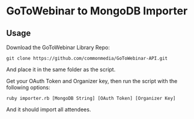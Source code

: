# GoToWebinar to MongoDB Importer

## Usage
Download the GoToWebinar Library Repo:

	git clone https://github.com/commonmedia/GoToWebinar-API.git

And place it in the same folder as the script.

Get your OAuth Token and Organizer key, then run the script with the following options:

	ruby importer.rb [MongoDB String] [OAuth Token] [Organizer Key]

And it should import all attendees.
